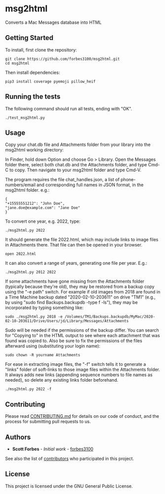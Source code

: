 # msg2html
Converts a Mac Messages database into HTML

## Getting Started

To install, first clone the repository:

```
git clone https://github.com/forbes3100/msg2html.git
cd msg2html
```

Then install dependencies:

```
pip3 install coverage pyemoji pillow_heif
```

## Running the tests

The following command should run all tests, ending with "OK".

```
./test_msg2html.py
```

## Usage

Copy your chat.db file and Attachments folder from your library into the msg2html working directory:

In Finder, hold down Option and choose Go > Library. Open the Messages folder there, select both chat.db and the Attachments folder, and type Cmd-C to copy. Then navigate to your msg2html folder and type Cmd-V.

The program requires the file chat_handles.json, a list of phone-numbers/email and corresponding full names in JSON format, in the msg2html folder. e.g.:

```
{
"+15555551212": "John Doe",
"jane.doe@example.com": "Jane Doe"
}
```

To convert one year, e.g. 2022, type:

```
./msg2html.py 2022
```

It should generate the file 2022.html, which may include links to image files in Attachments there. That file can then be opened in your browser.

```
open 2022.html
```

It can also convert a range of years, generating one file per year. E.g.:

```
./msg2html.py 2012 2022
```

If some attachments have gone missing from the Attachments folder (typically because they're old), they may be restored from a backup copy using the "-e path" switch. For example if old images from 2018 are found in a Time Machine backup dated "2020-02-10-203611" on drive "TM1" (e.g., by using "sudo find Backups.backupdb -type f -ls"), they may be incorporated by typing something like:

```
sudo ./msg2html.py 2018 -e /Volumes/TM1/Backups.backupdb/MyMac/2020-02-10-203611/Drive/Users/jd/Library/Messages/Attachments
```

Sudo will be needed if the permissions of the backup differ. You can search for "Copying to" in the HTML output to see where each attachment that was found was copied to. Also be sure to fix the permissions of the files afterward using (substituting your login name):

```
sudo chown -R yourname Attachments
```

For ease in extracting image files, the "-f" switch tells it to generate a "links" folder of soft-links to those image files within the Attachments folder. It always adds new links (appending sequence numbers to file names as needed), so delete any existing links folder beforehand.

```
./msg2html.py 2022 -f
```

## Contributing

Please read [CONTRIBUTING.md](https://github.com/forbes3100/msg2html.git/blob/master/CONTRIBUTING.md) for details on our code of conduct, and the process for submitting pull requests to us.

## Authors

* **Scott Forbes** - *Initial work* - [forbes3100](https://github.com/forbes3100)

See also the list of [contributors](https://github.com/forbes3100/msg2html.git/graphs/contributors) who participated in this project.

## License

This project is licensed under the GNU General Public License.
